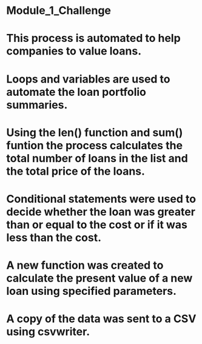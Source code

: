 # Module_1_Challenge
# This process is automated to help companies to value loans.
# Loops and variables are used to automate the loan portfolio summaries.
# Using the len() function and sum() funtion the process calculates the total number of loans in the list and the total price of the loans.
# Conditional statements were used to decide whether the loan was greater than or equal to the cost or if it was less than the cost.
# A new function was created to calculate the present value of a new loan using specified parameters.
# A copy of the data was sent to a CSV using csvwriter.
